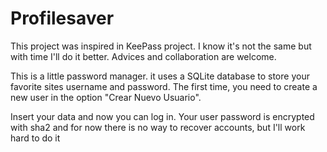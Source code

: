 # Profilesaver
This project was inspired in KeePass project. I know it's not the same but with time I'll do it better.
Advices and collaboration are welcome.


This is a little password manager. it uses a SQLite database to store your favorite sites username and password.
The first time, you need to create a new user in the option "Crear Nuevo Usuario".

Insert your data and now you can log in. Your user password is encrypted with sha2 and for now there is no way to recover accounts, but I'll work hard to do it

